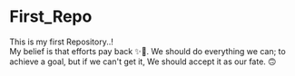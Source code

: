 # First_Repo
This is my first Repository..! <br>
My belief is that efforts pay back ✨💖. We should do everything we can; to achieve a goal, but if we can't get it, We should accept it as our fate. 🙃
